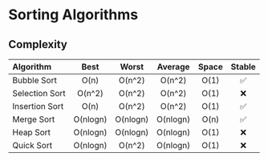 # Sorting Algorithms



## Complexity
| Algorithm      |   Best   |  Worst   | Average  | Space | Stable |
| :------------- | :------: | :------: | :------: | :---: | :----: |
| Bubble Sort    |   O(n)   |  O(n^2)  |  O(n^2)  | O(1)  |   ✅    |
| Selection Sort |  O(n^2)  |  O(n^2)  |  O(n^2)  | O(1)  |   ❌    |
| Insertion Sort |   O(n)   |  O(n^2)  |  O(n^2)  | O(1)  |   ✅    |
| Merge Sort     | O(nlogn) | O(nlogn) | O(nlogn) | O(n)  |   ✅    |
| Heap Sort      | O(nlogn) | O(nlogn) | O(nlogn) | O(1)  |   ❌    |
| Quick Sort     | O(nlogn) |  O(n^2)  | O(nlogn) | O(1)  |   ❌    |
